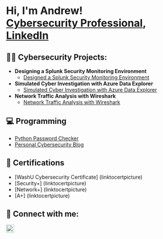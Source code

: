 <h1>Hi, I'm Andrew! <br/><a href="https://github.com/avoss33">Cybersecurity Professional</a>, 
<a href="https://www.linkedin.com/in/andrew-voss-b56a05136/">LinkedIn</a>

<h2>👨‍💻 Cybersecurity Projects:</h2>

- <b>Designing a Splunk Security Monitoring Environment</b>
  - [Designed a Splunk Security Monitoring Environment](githublinkhere)
- <b>Simulated Cyber Investigation with Azure Data Explorer</b>
  - [Simulated Cyber Investigation with Azure Data Explorer](githublinkhere)
- <b>Network Traffic Analysis with Wireshark</b>
  - [Network Traffic Analysis with Wireshark](githublinkhere)

<h2>💻 Programming </h2>

  - [Python Password Checker](githublinkhere)
  - <a href="andrewvosscyber-fafjgybgfkc2gaf9.australiaeast-01.azurewebsites.net">Personal Cybersecurity Blog</a>

<h2>📖 Certifications </h2>

- [WashU Cybersecurity Certificate] (linktocertpicture)
- [Security+] (linktocertpicture)
- [Network+] (linktocertpicture)
- [A+] (linktocertpicture)

<h2> 🤳 Connect with me:</h2>

[<img align="left" alt="AndrewVoss | LinkedIn" width="22px" src="https://cdn.jsdelivr.net/npm/simple-icons@v3/icons/linkedin.svg" />][linkedin]

[linkedin]: https://www.linkedin.com/in/andrew-voss-b56a05136/

<!--
**avoss33/avoss33** is a ✨ _special_ ✨ repository because its `README.md` (this file) appears on your GitHub profile.

Here are some ideas to get you started:

- 🔭 I’m currently working on ...
- 🌱 I’m currently learning ...
- 👯 I’m looking to collaborate on ...
- 🤔 I’m looking for help with ...
- 💬 Ask me about ...
- 📫 How to reach me: ...
- 😄 Pronouns: ...
- ⚡ Fun fact: ...
-->
